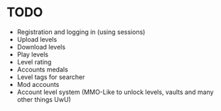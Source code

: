 # TODO
- Registration and logging in (using sessions)
- Upload levels
- Download levels
- Play levels
- Level rating
- Accounts medals
- Level tags for searcher
- Mod accounts
- Account level system (MMO-Like to unlock levels, vaults and many other things UwU)